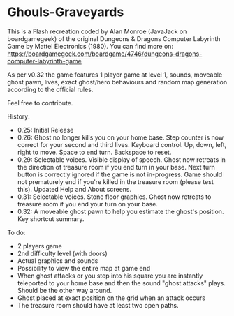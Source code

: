 # Ghouls-Graveyards
This is a Flash recreation coded by Alan Monroe (JavaJack on boardgamegeek) of the original Dungeons &amp; Dragons Computer Labyrinth Game by Mattel Electronics (1980).
You can find more on: https://boardgamegeek.com/boardgame/4746/dungeons-dragons-computer-labyrinth-game

As per v0.32 the game features 1 player game at level 1, sounds, moveable ghost pawn, lives, exact ghost/hero behaviours and random map generation according to the official rules.

Feel free to contribute.

History:
- 0.25: Initial Release
- 0.26: Ghost no longer kills you on your home base. Step counter is now correct for your second and third lives. Keyboard control. Up, down, left, right to move. Space to end turn. Backspace to reset.
- 0.29: Selectable voices. Visible display of speech. Ghost now retreats in the direction of treasure room if you end turn in your base. Next turn button is correctly ignored if the game is not in-progress. Game should not prematurely end if you're killed in the treasure room (please test this). Updated Help and About screens.
- 0.31: Selectable voices. Stone floor graphics. Ghost now retreats to treasure room if you end your turn on your base.
- 0.32: A moveable ghost pawn to help you estimate the ghost's position. Key shortcut summary.


To do:
- 2 players game
- 2nd difficulty level (with doors)
- Actual graphics and sounds
- Possibility to view the entire map at game end
- When ghost attacks or you step into his square you are instantly teleported to your home base and then the sound "ghost attacks" plays. Should be the other way around.
- Ghost placed at exact position on the grid when an attack occurs
- The treasure room should have at least two open paths.
